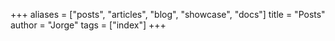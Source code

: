 +++
aliases = ["posts", "articles", "blog", "showcase", "docs"]
title = "Posts"
author = "Jorge"
tags = ["index"]
+++